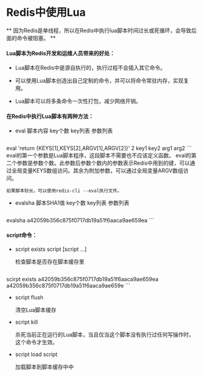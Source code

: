# Redis中使用Lua

** 因为Redis是单线程，所以在Redis中执行lua脚本时间过长或死循环，会导致后面的命令被阻塞。 **

#### Lua脚本为Redis开发和运维人员带来的好处：

* Lua脚本在Redis中是源自执行的，执行过程不会插入其它命令。

* 可以使用Lua脚本创造出自己定制的命令，并可以将命令常驻内存，实现复用。

* Lua脚本可以将多条命令一次性打包，减少网络开销。

#### 在Redis中执行Lua脚本有两种方法：

* eval 脚本内容 key个数 key列表 参数列表

    ```
eval 'return {KEYS[1],KEYS[2],ARGV[1],ARGV[2]}' 2 key1 key2 arg1 arg2
    ```
    eval的第一个参数是Lua脚本程序，这段脚本不需要也不应该定义函数。
    eval的第二个参数是参数个数。此参数后参数个数内的参数表示Redis中用到的键，可以通过全局变量KEYS数组访问。其余为附加参数，可以通过全局变量ARGV数组访问。

    如果脚本较长，可以使用redis-cli --eval执行文件。

* evalsha 脚本SHA1值 key个数 key列表 参数列表

    ```
evalsha a42059b356c875f0717db19a51f6aaca9ae659ea
    ```

#### script命令：

* script exists script [script ...]

    检查脚本是否存在脚本缓存里
    ```
scirpt exists a42059b356c875f0717db19a51f6aaca9ae659ea a42059b356c875f0717db19a51f6aaca9ae659e
    ```

* script flush

    清空Lua脚本缓存

* script kill

    杀死当前正在运行的Lua脚本，当且仅当这个脚本没有执行过任何写操作时，这个命令才生效。

* script load script

    加载脚本到脚本缓存中中

